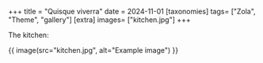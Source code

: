 +++
title = "Quisque viverra"
date = 2024-11-01
[taxonomies]
tags= ["Zola", "Theme", "gallery"]
[extra]
images= ["kitchen.jpg"]
+++

The kitchen:

{{ image(src="kitchen.jpg", alt="Example image") }}
